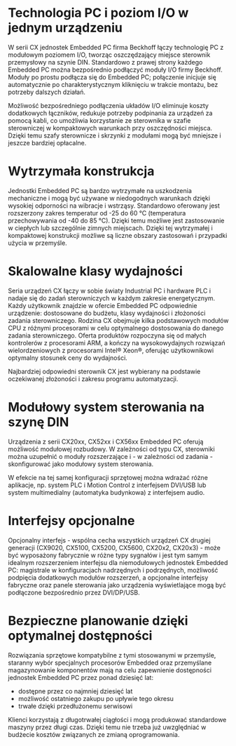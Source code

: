 ﻿# Technologia PC i poziom I/O w jednym urządzeniu

W serii CX jednostek Embedded PC firma Beckhoff łączy technologię PC z modułowym poziomem I/O, tworząc oszczędzający miejsce sterownik przemysłowy na szynie DIN. Standardowo z prawej strony każdego Embedded PC można bezpośrednio podłączyć moduły I/O firmy Beckhoff. Moduły po prostu podłącza się do Embedded PC; połączenie inicjuje się automatycznie po charakterystycznym kliknięciu w trakcie montażu, bez potrzeby dalszych działań.

Możliwość bezpośredniego podłączenia układów I/O eliminuje koszty dodatkowych łączników, redukuje potrzeby podpinania za urządzeń za pomocą kabli, co umożliwia korzystanie ze sterownika w szafie sterowniczej w kompaktowych warunkach przy oszczędności miejsca. Dzięki temu szafy sterownicze i skrzynki z modułami mogą być mniejsze i jeszcze bardziej opłacalne.

# Wytrzymała konstrukcja

Jednostki Embedded PC są bardzo wytrzymałe na uszkodzenia mechaniczne i mogą być używane w niedogodnych warunkach dzięki wysokiej odporności na wibracje i wstrząsy. Standardowo oferowany jest rozszerzony zakres temperatur od -25 do 60 °C (temperatura przechowywania od -40 do 85 °C).  Dzięki temu możliwe jest zastosowanie w ciepłych lub szczególnie zimnych miejscach. Dzięki tej wytrzymałej i kompaktowej konstrukcji możliwe są liczne obszary zastosowań i przypadki użycia w przemyśle.

# Skalowalne klasy wydajności

Seria urządzeń CX łączy w sobie światy Industrial PC i hardware PLC i nadaje się do zadań sterowniczych w każdym zakresie energetycznym. Każdy użytkownik znajdzie w ofercie Embedded PC odpowiednie urządzenie: dostosowane do budżetu, klasy wydajności i złożoności zadania sterowniczego. Rodzina CX obejmuje kilka podstawowych modułów CPU z różnymi procesorami w celu optymalnego dostosowania do danego zadania sterowniczego. Oferta produktów rozpoczyna się od małych kontrolerów z procesorami ARM, a kończy na wysokowydajnych rozwiązań wielordzeniowych z procesorami Intel® Xeon®, oferując użytkownikowi optymalny stosunek ceny do wydajności.

Najbardziej odpowiedni sterownik CX jest wybierany na podstawie oczekiwanej złożoności i zakresu programu automatyzacji.

# Modułowy system sterowania na szynę DIN

Urządzenia z serii CX20xx, CX52xx i CX56xx Embedded PC oferują możliwość modułowej rozbudowy. W zależności od typu CX, sterowniki można uzupełnić o moduły rozszerzające i - w zależności od zadania - skonfigurować jako modułowy system sterowania.

W efekcie na tej samej konfiguracji sprzętowej można wdrażać różne aplikacje, np. system PLC i Motion Control z interfejsem DVI/USB lub system multimedialny (automatyka budynkowa) z interfejsem audio.

# Interfejsy opcjonalne

Opcjonalny interfejs - wspólna cecha wszystkich urządzeń CX drugiej generacji (CX9020, CX5100, CX5200, CX5600, CX20x2, CX20x3) - może być wyposażony fabrycznie w różne typy sygnałów i jest tym samym idealnym rozszerzeniem interfejsu dla niemodułowych jednostek Embedded PC: magistrale w konfiguracjach nadrzędnych i podrzędnych, możliwość podpięcia dodatkowych modułów rozszerzeń, a opcjonalne interfejsy fabryczne oraz panele sterowania jako urządzenia wyświetlające mogą być podłączone bezpośrednio przez DVI/DP/USB.

# Bezpieczne planowanie dzięki optymalnej dostępności

Rozwiązania sprzętowe kompatybilne z tymi stosowanymi w przemyśle, staranny wybór specjalnych procesorów Embedded oraz przemyślane magazynowanie komponentów mają na celu zapewnienie dostępności jednostek Embedded PC przez ponad dziesięć lat:

- dostępne przez co najmniej dziesięć lat
- możliwość ostatniego zakupu po upływie tego okresu
- trwałe dzięki przedłużonemu serwisowi

Klienci korzystają z długotrwałej ciągłości i mogą produkować standardowe maszyny przez długi czas. Dzięki temu nie trzeba już uwzględniać w budżecie kosztów związanych ze zmianą oprogramowania.


